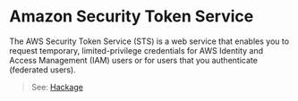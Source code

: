 # Amazon Security Token Service

The AWS Security Token Service (STS) is a web service that enables you to request temporary, limited-privilege credentials for AWS Identity and Access Management (IAM) users or for users that you authenticate (federated users).

> See: [Hackage](hackage.haskell.org/package/amazonka-sts)
